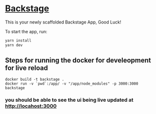 # [Backstage](https://backstage.io)

This is your newly scaffolded Backstage App, Good Luck!

To start the app, run:

```sh
yarn install
yarn dev
```


## Steps for running the docker for develeopment for live reload


```
docker build -t backstage .
docker run -v `pwd`:/app/ -v "/app/node_modules" -p 3000:3000 backstage
```

 ### you should be able to see the ui being live updated at [http://locahost:3000](http://locahost:3000)